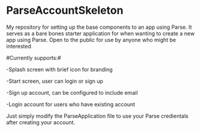 # ParseAccountSkeleton
My repository for setting up the base components to an app using Parse. It serves as a bare bones starter application for when wanting to create a new app using Parse. Open to the public for use by anyone who might be interested 


#Currently supports:#

-Splash screen with brief icon for branding

-Start screen, user can login or sign up

-Sign up account, can be configured to include email

-Login account for users who have existing account

Just simply modify the ParseApplication file to use your Parse credientals after creating your account.
